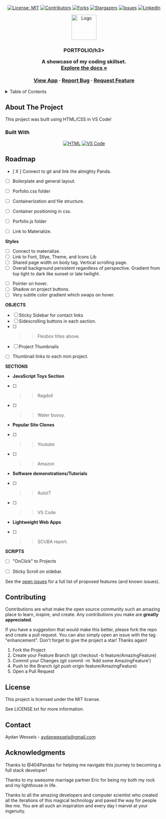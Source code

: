 <div align="center">

[![License: MIT](https://img.shields.io/badge/License-MIT-yellow.svg)](https://opensource.org/licenses/MIT)
[![Contributors](https://img.shields.io/github/contributors/awessels/portfolio.svg?style=plastic&logo=appveyor)](https://github.com/awessels/portfolio/graphs/contributors)
[![Forks](https://img.shields.io/github/forks/awessels/portfolio.svg?style=plastic&logo=appveyor)](https://github.com/awessels/portfolio/network/members)
[![Stargazers](https://img.shields.io/github/stars/awessels/portfolio.svg?style=plastic&logo=appveyor)](https://github.com/awessels/portfolio/stargazers)
[![Issues](https://img.shields.io/github/issues/awessels/portfolio.svg?style=plastic&logo=appveyor)](https://github.com/awessels/portfolio/issues)
[![LinkedIn](https://img.shields.io/badge/-LinkedIn-black.svg?style=plastic&logo=appveyor&logo=linkedin&colorB=555)](https://linkedin.com/in/aydan-wessels-8b431188)

</div>

<!-- PROJECT LOGO -->

<div align="center">
  <a href="https://github.com/awessels/portfolio">
    <img src="/client/src/images/logoNew.png" alt="Logo" width="80" height="80">
  </a>

<h3 align="center">PORTFOLIO/h3>

  <p align="center">
    A showcase of my coding skillset. <br />
    <a href="https://github.com/awessels/portfolio"><strong>Explore the docs »</strong></a>
    <br />
    <br />
    <a href="https://portfolio.herokuapp.com/">View App</a>
    ·
    <a href="https://github.com/awessels/portfolio/issues">Report Bug</a>
    ·
    <a href="https://github.com/awessels/portfolio/issues">Request Feature</a>
  </p>
</div>

<!-- TABLE OF CONTENTS -->
<details>
  <summary>Table of Contents</summary>
  <ol>
    <li>
      <a href="#about-the-project">About The Project</a>
      <ul>
        <li><a href="#built-with">Built With</a></li>
      </ul>
    </li>
    <li>
      <a href="#getting-started">Getting Started</a>
      <ul>
        <li><a href="#installation">Installation</a></li>
      </ul>
    </li>
    <li><a href="#usage">Usage</a></li>
    <li><a href="#roadmap">Roadmap</a></li>
    <li><a href="#contributing">Contributing</a></li>
    <li><a href="#license">License</a></li>
    <li><a href="#contact">Contact</a></li>
    <li><a href="#acknowledgments">Acknowledgments</a></li>
  </ol>
</details>

<!-- ABOUT THE PROJECT -->

## About The Project

<!-- Add screenshots using the following format: -->
<!-- ![Screenshot alt description](directPathOfScreenshots) -->

This project was built using HTML/CSS in VS Code!

### Built With

<div align="center"> 

[![HTML](https://img.shields.io/badge/Language-HTML/CSS-ff8000?style=plastic&logo=HTML5&logoWidth=10)](https://html.com/)
[![VS Code](https://img.shields.io/badge/IDE-VSCode-ff0000?style=plastic&logo=VisualStudioCode&logoWidth=10)](https://code.visualstudio.com/docs)

</div>


<!-- ROADMAP -->



## Roadmap





- [ X ] Connect to git and link the almighty Panda.
- [   ] Boilerplate and general layout.
- [   ] Porfolio.css folder
- [   ] Containerization and file structure.
- [   ] Container positioning in css.
- [   ] Porfolio.js folder
- [   ] Link to Materialize.



**Styles**

- [   ] Connect to materialize.
- [   ] Link to Font, Stlye, Theme, and Icons Lib
- [   ] Shared page width on body tag. Vertical scrolling page.
- [   ] Overall background persistent regardless of perspective. Gradient from top light to dark like sunset or late twilight.
<!-- - [   ] Ripple transitions on button click. -->
- [   ] Pointer on hover.
- [   ] Shadow on project buttons.
- [   ] Very subtle color gradient which swaps on hover.

**OBJECTS**

- [   ] Sticky Sidebar for contact links
- [   ] Sidescrolling buttons in each section.
- [   ] >>Flexbox titles above.
- [   ] Project Thumbnails
<!-- - [   ] Hover generates mini preview video of project. -->
- [   ] Thumbnail links to each mini project.

**SECTIONS**


- **JavaScript Toys Section**
- [   ] >>Ragdoll
<!-- - [   ] >>Electromagnetic waves in circuit. -->
<!-- - [   ] >>Flat plane newton motion with kinetic and static friction. -->
- [   ] >>Water buouy.
- **Popular Site Clones**
- [   ] >>Youtube
- [   ] >>Amazon
<!-- - [   ] >>Facebook -->
<!-- - [   ] >>LinkedIn -->
<!-- - [   ] >>Clone of my own site without Materialize and SCSS just to show I can do it without, but that the code is much less tidy. -->
- **Software demonstrations/Tutorials**
- [   ] >>AutoIT
- [   ] >>VS Code
<!-- - [   ] Machine Code with Videos -->
<!-- - [   ] >>ComputerCraft LUA bot. -->
<!-- - [   ] >> 3D Printer build. -->
<!-- - [   ] >>Raspberry Pi -->
<!-- - [   ] >>Arduino -->
<!-- - [   ] >>Breadboard logic circuits. -->
- **Lightweight Web Apps**
- [   ] >>SCUBA report.
<!-- - [   ] Windows Deployment of Web Apps -->
<!-- - [   ] >>SCUBA report. -->
<!-- - [   ] Mobile Apps -->
<!-- - [   ] >>SCUBA report. -->

**SCRIPTS**
- [   ] "OnClick" to Projects
<!-- - [   ] >>Audio on click. -->
<!-- - [   ] Physics on vertical scroll. -->
- [   ] Sticky Scroll on sidebar.
<!-- - [   ] >>"Hey what are you doing down here?" -->
<!-- - [   ] Prefetch pages? -->

<!-- Geocaching App -->
<!-- Recipe book website with logins. -->


See the [open issues](https://github.com/awessels/portfolio/issues) for a full list of proposed features (and known issues).

<!-- CONTRIBUTING -->

## Contributing

Contributions are what make the open source community such an amazing place to learn, inspire, and create. Any contributions you make are **greatly appreciated**.

If you have a suggestion that would make this better, please fork the repo and create a pull request. You can also simply open an issue with the tag "enhancement".
Don't forget to give the project a star! Thanks again!

1. Fork the Project
2. Create your Feature Branch (git checkout -b feature/AmazingFeature)
3. Commit your Changes (git commit -m 'Add some AmazingFeature')
4. Push to the Branch (git push origin feature/AmazingFeature)
5. Open a Pull Request

<!-- LICENSE -->

## License

This project is licensed under the MIT license.

See LICENSE.txt for more information.

<!-- CONTACT -->

## Contact


Aydan Wessels - aydanwessels@gmail.com

<!-- Repo Link: [Insert Link](https://github.com/awessels/portfolio) -->
<!-- Live Link: [https://awessels.herokuapp.com/](https://awessels.herokuapp.com/) -->

<!-- ACKNOWLEDGMENTS -->

## Acknowledgments

Thanks to @404Pandas for helping me navigate this journey to becoming a full stack developer!

Thanks to my awesome marriage partner Eric for being my both my rock and my lighthouse in life.

Thanks to all the amazing developers and computer scientist who created all the iterations of this magical technology and paved the way for people like me. You are all such an inspiration and every day I marvel at your ingenuity.
